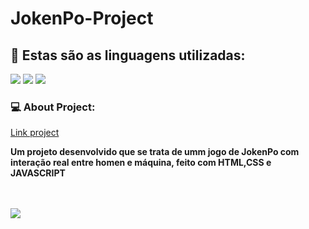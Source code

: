 # JokenPo-Project
<h2> 🌱 Estas são as linguagens utilizadas:</h2>
<img src="https://img.shields.io/badge/HTML5-E34F26?style=for-the-badge&logo=html5&logoColor=white" />
<img src="https://img.shields.io/badge/CSS3-1572B6?style=for-the-badge&logo=css3&logoColor=white" />
<img src="https://img.shields.io/badge/JavaScript-F7DF1E?style=for-the-badge&logo=javascript&logoColor=black" />

<h3> 💻 About Project:</h3>
<a href="https://freezejokenpo.netlify.app"/>Link project</a>
<p><b> Um projeto desenvolvido que se trata de umm jogo de JokenPo com interação real entre homen e máquina, feito com HTML,CSS e JAVASCRIPT </b></p>

<br>
<br>
<img src="assets/JokenPô-Project.png" />
